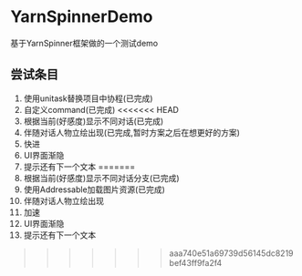 # YarnSpinnerDemo
基于YarnSpinner框架做的一个测试demo

## 尝试条目
1. 使用unitask替换项目中协程(已完成)
2. 自定义command(已完成)
<<<<<<< HEAD
3. 根据当前(好感度)显示不同对话(已完成)
4. 伴随对话人物立绘出现(已完成,暂时方案之后在想更好的方案)
5. 快进
6. UI界面渐隐
7. 提示还有下一个文本
=======
3. 根据当前(好感度)显示不同对话分支(已完成)
4. 使用Addressable加载图片资源(已完成)
5. 伴随对话人物立绘出现
6. 加速
7. UI界面渐隐
8. 提示还有下一个文本
>>>>>>> aaa740e51a69739d56145dc8219bef43ff9fa2f4
